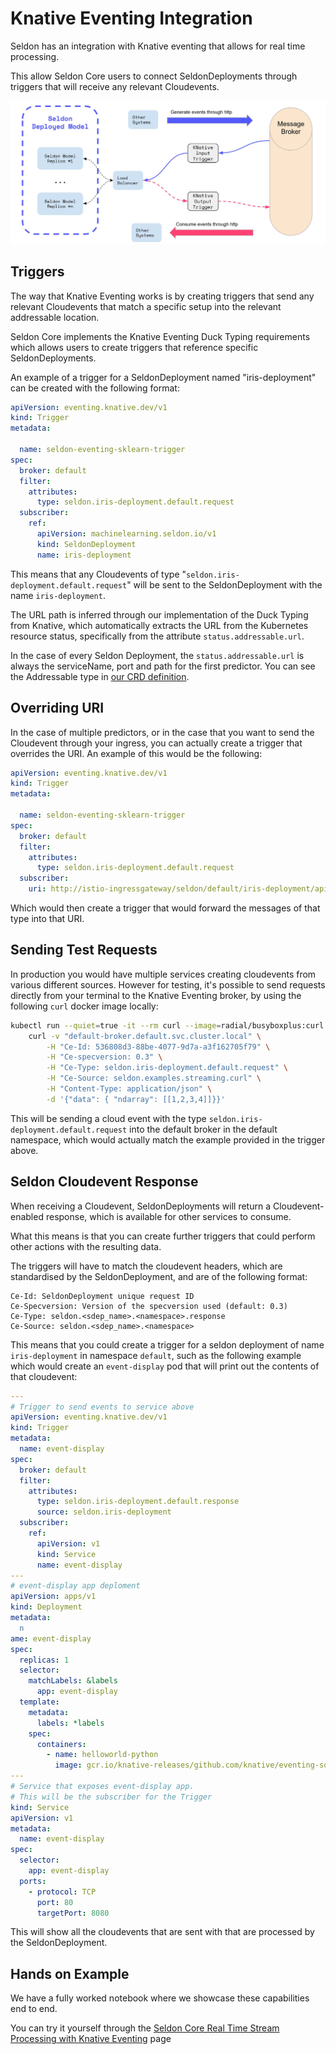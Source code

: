 # Knative Eventing Integration

Seldon has an integration with Knative eventing that allows for real time processing.

This allow Seldon Core users to connect SeldonDeployments through triggers that will receive any relevant Cloudevents.

![](../images/stream-processing-knative.jpg)

## Triggers

The way that Knative Eventing works is by creating triggers that send any relevant Cloudevents that match a specific setup into the relevant addressable location.

Seldon Core implements the Knative Eventing Duck Typing requirements which allows users to create triggers that reference specific SeldonDeployments.

An example of a trigger for a SeldonDeployment named "iris-deployment" can be created with the following format:

```yaml
apiVersion: eventing.knative.dev/v1
kind: Trigger
metadata:

  name: seldon-eventing-sklearn-trigger
spec:
  broker: default
  filter:
    attributes:
      type: seldon.iris-deployment.default.request
  subscriber:
    ref: 
      apiVersion: machinelearning.seldon.io/v1
      kind: SeldonDeployment
      name: iris-deployment
```

This means that any Cloudevents of type "`seldon.iris-deployment.default.request`" will be sent to the SeldonDeployment with the name `iris-deployment`.

The URL path is inferred through our implementation of the Duck Typing from Knative, which automatically extracts the URL from the Kubernetes resource status, specifically from the attribute `status.addressable.url`. 

In the case of every Seldon Deployment, the `status.addressable.url` is always the serviceName, port and path for the first predictor. You can see the Addressable type in [our CRD definition](../reference/seldon-deployment.rst).

## Overriding URI

In the case of multiple predictors, or in the case that you want to send the Cloudevent through your ingress, you can actually create a trigger that overrides the URI. An example of this would be the following:

```yaml
apiVersion: eventing.knative.dev/v1
kind: Trigger
metadata:

  name: seldon-eventing-sklearn-trigger
spec:
  broker: default
  filter:
    attributes:
      type: seldon.iris-deployment.default.request
  subscriber:
    uri: http://istio-ingressgateway/seldon/default/iris-deployment/api/v1.0/predicions
```

Which would then create a trigger that would forward the messages of that type into that URI.

## Sending Test Requests

In production you would have multiple services creating cloudevents from various different sources. However for testing, it's possible to send requests directly from your terminal to the Knative Eventing broker, by using the following `curl` docker image locally:

```bash
kubectl run --quiet=true -it --rm curl --image=radial/busyboxplus:curl --restart=Never -- \
    curl -v "default-broker.default.svc.cluster.local" \
        -H "Ce-Id: 536808d3-88be-4077-9d7a-a3f162705f79" \
        -H "Ce-specversion: 0.3" \
        -H "Ce-Type: seldon.iris-deployment.default.request" \
        -H "Ce-Source: seldon.examples.streaming.curl" \
        -H "Content-Type: application/json" \
        -d '{"data": { "ndarray": [[1,2,3,4]]}}'
```

This will be sending a cloud event with the type `seldon.iris-deployment.default.request` into the default broker in the default namespace, which would actually match the example provided in the trigger above.

## Seldon Cloudevent Response

When receiving a Cloudevent, SeldonDeployments will return a Cloudevent-enabled response, which is available for other services to consume.

What this means is that you can create further triggers that could perform other actions with the resulting data.

The triggers will have to match the cloudevent headers, which are standardised by the SeldonDeployment, and are of the following format:

```text
Ce-Id: SeldonDeployment unique request ID
Ce-Specversion: Version of the specversion used (default: 0.3)
Ce-Type: seldon.<sdep_name>.<namespace>.response
Ce-Source: seldon.<sdep_name>.<namespace>
```

This means that you could create a trigger for a seldon deployment of name `iris-deployment` in namespace `default`, such as the following example which would create an `event-display` pod that will print out the contents of that cloudevent:

```yaml
---
# Trigger to send events to service above
apiVersion: eventing.knative.dev/v1
kind: Trigger
metadata:
  name: event-display
spec:
  broker: default
  filter:
    attributes:
      type: seldon.iris-deployment.default.response
      source: seldon.iris-deployment
  subscriber:
    ref:
      apiVersion: v1
      kind: Service
      name: event-display
---
# event-display app deploment
apiVersion: apps/v1
kind: Deployment
metadata:
  n
ame: event-display
spec:
  replicas: 1
  selector:
    matchLabels: &labels
      app: event-display
  template:
    metadata:
      labels: *labels
    spec:
      containers:
        - name: helloworld-python
          image: gcr.io/knative-releases/github.com/knative/eventing-sources/cmd/event_display
---
# Service that exposes event-display app.
# This will be the subscriber for the Trigger
kind: Service
apiVersion: v1
metadata:
  name: event-display
spec:
  selector:
    app: event-display
  ports:
    - protocol: TCP
      port: 80
      targetPort: 8080
```

This will show all the cloudevents that are sent with that are processed by the SeldonDeployment.

## Hands on Example

We have a fully worked notebook where we showcase these capabilities end to end.

You can try it yourself through the [Seldon Core Real Time Stream Processing with Knative Eventing](../examples/knative_eventing_streaming.nblink) page


